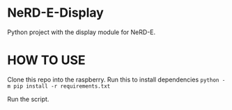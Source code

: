 # NeRD-E-Display
Python project with the display module for NeRD-E.

# HOW TO USE

Clone this repo into the raspberry.
Run this to install dependencies
`python -m pip install -r requirements.txt`

Run the script.
